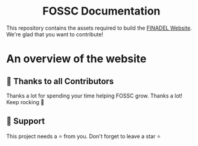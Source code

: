 
<h1 align="center">FOSSC Documentation</h1>


<p align="center">

</p>


This repository contains the assets required to build the [FINADEL Website](https://fossc.netlify.app/). We're glad that you want to contribute!


# An overview of the website


## 💪 Thanks to all Contributors

Thanks a lot for spending your time helping FOSSC grow. Thanks a lot! Keep rocking 🍻

## 🙏 Support

This project needs a ⭐️ from you. Don't forget to leave a star ⭐️

